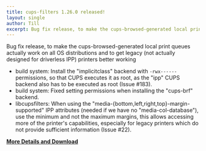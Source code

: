 ```yaml
---
title: cups-filters 1.26.0 released!
layout: single
author: Till
excerpt: Bug fix release, to make the cups-browsed-generated local print queues actually work on all OS distributions and to get legacy (not actually designed for driverless IPP) printers better working
---
```

Bug fix release, to make the cups-browsed-generated local print queues actually work on all OS distributions and to get legacy (not actually designed for driverless IPP) printers better working
- build system: Install the "implicitclass" backend with `-rwx------` permissions, so that CUPS executes it as root, as the "ipp" CUPS backend also has to be executed as root (Issue #183).
- build system: Fixed setting permissions when installing the "cups-brf" backend.
- libcupsfilters: When using the "media-{bottom,left,right,top}-margin-supported" IPP attributes (needed if we have no "media-col-database"), use the minimum and not the maximum margins, this allows accessing more of the printer's capabilities, especially for legacy printers which do not provide sufficient information (Issue #22).

[**More Details and Download**](https://github.com/OpenPrinting/cups-filters/releases/tag/release-1-26-1)
